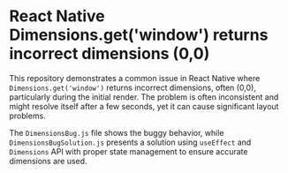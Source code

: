 # React Native Dimensions.get('window') returns incorrect dimensions (0,0)

This repository demonstrates a common issue in React Native where `Dimensions.get('window')` returns incorrect dimensions, often (0,0), particularly during the initial render. The problem is often inconsistent and might resolve itself after a few seconds, yet it can cause significant layout problems.

The `DimensionsBug.js` file shows the buggy behavior, while `DimensionsBugSolution.js` presents a solution using `useEffect` and `Dimensions` API with proper state management to ensure accurate dimensions are used.